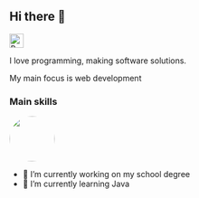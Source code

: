 ## Hi there 👋
<img src="https://raw.githubusercontent.com/Tarikul-Islam-Anik/Animated-Fluent-Emojis/master/Emojis/Hand%20gestures/Backhand%20Index%20Pointing%20Down%20Light%20Skin%20Tone.png" alt="Backhand Index Pointing Down Light Skin Tone" width="25" height="25" />

I love programming, making software solutions.

<p>My main focus is web development</p>

<h3>Main skills</h3>
<img style="border-radius: 50%" width="80" src="https://cdn.freebiesupply.com/logos/large/2x/react-1-logo-png-transparent.png">

- 🔭 I’m currently working on my school degree
- 🌱 I’m currently learning Java
